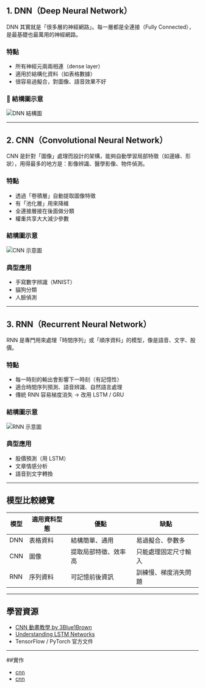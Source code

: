 
## 1. DNN（Deep Neural Network）

DNN 其實就是「很多層的神經網路」。每一層都是全連接（Fully Connected），是最基礎也最萬用的神經網路。

### 特點
- 所有神經元兩兩相連（dense layer）
- 適用於結構化資料（如表格數據）
- 很容易過擬合，對圖像、語音效果不好

### 📌 結構圖示意
![DNN 結構圖](https://upload.wikimedia.org/wikipedia/commons/4/46/Colored_neural_network.svg)

---

## 2. CNN（Convolutional Neural Network）

CNN 是針對「圖像」處理而設計的架構，能夠自動學習局部特徵（如邊緣、形狀），用得最多的地方是：影像辨識、醫學影像、物件偵測。

### 特點
- 透過「卷積層」自動提取圖像特徵
- 有「池化層」用來降維
- 全連接層接在後面做分類
- 權重共享大大減少參數

### 結構圖示意
![CNN 示意圖](https://upload.wikimedia.org/wikipedia/commons/6/63/Typical_cnn.png)

### 典型應用
- 手寫數字辨識（MNIST）
- 貓狗分類
- 人臉偵測

---

## 3. RNN（Recurrent Neural Network）

RNN 是專門用來處理「時間序列」或「順序資料」的模型，像是語音、文字、股價。

### 特點
- 每一時刻的輸出會影響下一時刻（有記憶性）
- 適合時間序列預測、語音辨識、自然語言處理
- 傳統 RNN 容易梯度消失 → 改用 LSTM / GRU

### 結構圖示意
![RNN 示意圖](https://upload.wikimedia.org/wikipedia/commons/b/b5/Recurrent_neural_network_unfold.svg)

### 典型應用
- 股價預測（用 LSTM）
- 文章情感分析
- 語音到文字轉換

---

## 模型比較總覽

| 模型 | 適用資料型態 | 優點 | 缺點 |
|------|----------------|------|------|
| DNN | 表格資料 | 結構簡單、通用 | 易過擬合、參數多 |
| CNN | 圖像 | 提取局部特徵、效率高 | 只能處理固定尺寸輸入 |
| RNN | 序列資料 | 可記憶前後資訊 | 訓練慢、梯度消失問題 |

---

## 學習資源

- [CNN 動畫教學 by 3Blue1Brown](https://www.youtube.com/watch?v=aircAruvnKk&t=732s)
- [Understanding LSTM Networks](https://colah.github.io/posts/2015-08-Understanding-LSTMs/)
- TensorFlow / PyTorch 官方文件

---

##實作

- [cnn](https://colab.research.google.com/drive/1Jixy15dWSzb89XrXKG26s7tIdRMtlL_y?usp=sharing)
- [cnn](https://colab.research.google.com/drive/1HvMmU86VHFwbFsOMf9FMF9p_lSQG8Q3O?usp=sharing)

